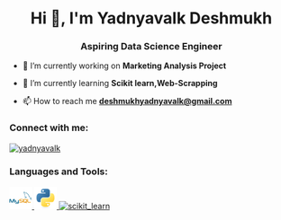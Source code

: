 <h1 align="center">Hi 👋, I'm Yadnyavalk Deshmukh</h1>
<h3 align="center">Aspiring Data Science Engineer</h3>

- 🔭 I’m currently working on **Marketing Analysis Project**

- 🌱 I’m currently learning **Scikit learn,Web-Scrapping**

- 📫 How to reach me **deshmukhyadnyavalk@gmail.com**

<h3 align="left">Connect with me:</h3>
<p align="left">
<a href="https://linkedin.com/in/yadnyavalk" target="blank"><img align="center" src="https://raw.githubusercontent.com/rahuldkjain/github-profile-readme-generator/master/src/images/icons/Social/linked-in-alt.svg" alt="yadnyavalk" height="30" width="40" /></a>
</p>

<h3 align="left">Languages and Tools:</h3>
<p align="left"> <a href="https://www.mysql.com/" target="_blank" rel="noreferrer"> <img src="https://raw.githubusercontent.com/devicons/devicon/master/icons/mysql/mysql-original-wordmark.svg" alt="mysql" width="40" height="40"/> </a> <a href="https://www.python.org" target="_blank" rel="noreferrer"> <img src="https://raw.githubusercontent.com/devicons/devicon/master/icons/python/python-original.svg" alt="python" width="40" height="40"/> </a> <a href="https://scikit-learn.org/" target="_blank" rel="noreferrer"> <img src="https://upload.wikimedia.org/wikipedia/commons/0/05/Scikit_learn_logo_small.svg" alt="scikit_learn" width="40" height="40"/> </a> </p>
